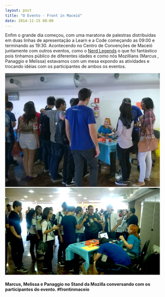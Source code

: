 ```yaml
---
layout: post
title: "O Evento - Front in Maceió"
date: 2014-11-15 08:00
---
```


<p class="txt-post">
Enfim o grande dia começou, com uma maratona de palestras distribuidas em duas linhas de apresentação a Learn e a Code começando as 09:00 e terminando as 19:30. Acontecendo no Centro de Convenções de Maceió juntamente com outros eventos, como o <a href="http://www.nerdlegends.com/">Nerd Legends</a> o que foi fantástico pois tinhamos público de diferentes idades e como nós Mozillians (Marcus , Panaggio e Melissa) estavamos com um mesa expondo as atividades e trocando idéias com os participantes de ambos os eventos.
</p>

<img src="/public/img/stand-mozilla-front-in-maceio_1.jpg" alt="Mozillians conversando com os participantes do Front in Maceió">
<img src="/public/img/stand-mozilla-front-in-maceio_2.jpg" alt="Mozillians conversando com os participantes do Front in Maceió">
<h4>
   Marcus, Melissa e Panaggio no Stand da Mozilla conversando com os participantes do evento. #frontinmaceio
</h4>